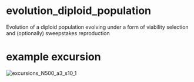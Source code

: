 # evolution_diploid_population
Evolution of a diploid population evolving under a form of viability selection and (optionally) sweepstakes reproduction

# example excursion
![excursions_N500_a3_s10_1](https://user-images.githubusercontent.com/9293736/128043951-b2001534-29c8-4edb-afe9-80460e65559c.png)
